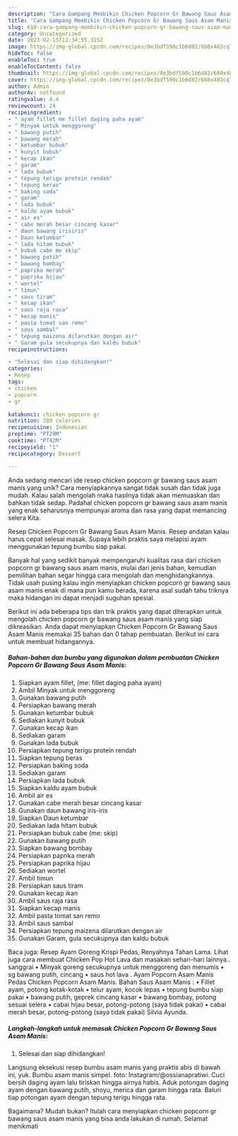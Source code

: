```yaml
---
description: "Cara Gampang Membikin Chicken Popcorn Gr Bawang Saus Asam Manis yang Lezat Sekali"
title: "Cara Gampang Membikin Chicken Popcorn Gr Bawang Saus Asam Manis yang Lezat Sekali"
slug: 610-cara-gampang-membikin-chicken-popcorn-gr-bawang-saus-asam-manis-yang-lezat-sekali
category: Uncategorized
date: 2023-02-15T12:34:55.315Z
image: https://img-global.cpcdn.com/recipes/0e3bdf590c1b6d82/680x482cq70/chicken-popcorn-gr-bawang-saus-asam-manis-foto-resep-utama.jpg
hideToc: false
enableToc: true
enableTocContent: false
thumbnail: https://img-global.cpcdn.com/recipes/0e3bdf590c1b6d82/680x482cq70/chicken-popcorn-gr-bawang-saus-asam-manis-foto-resep-utama.jpg
cover: https://img-global.cpcdn.com/recipes/0e3bdf590c1b6d82/680x482cq70/chicken-popcorn-gr-bawang-saus-asam-manis-foto-resep-utama.jpg
author: Admin
authorAv: notfound
ratingvalue: 4.4
reviewcount: 24
recipeingredient:
- " ayam fillet me fillet daging paha ayam"
- " Minyak untuk menggoreng"
- " bawang putih"
- " bawang merah"
- " ketumbar bubuk"
- " kunyit bubuk"
- " kecap ikan"
- " garam"
- " lada bubuk"
- " tepung terigu protein rendah"
- " tepung beras"
- " baking soda"
- " garam"
- " lada bubuk"
- " kaldu ayam bubuk"
- " air es"
- " cabe merah besar cincang kasar"
- " daun bawang irisiris"
- " Daun ketumbar"
- " lada hitam bubuk"
- " bubuk cabe me skip"
- " bawang putih"
- " bawang bombay"
- " paprika merah"
- " paprika hijau"
- " wortel"
- " timun"
- " saus tiram"
- " kecap ikan"
- " saus raja rasa"
- " kecap manis"
- " pasta tomat san remo"
- " saus sambal"
- " tepung maizena dilarutkan dengan air"
- " Garam gula secukupnya dan kaldu bubuk"
recipeinstructions:

- "Selesai dan siap dihidangkan!"
categories:
- Resep
tags:
- chicken
- popcorn
- gr

katakunci: chicken popcorn gr 
nutrition: 289 calories
recipecuisine: Indonesian
preptime: "PT29M"
cooktime: "PT42M"
recipeyield: "1"
recipecategory: Dessert

---
```





Anda sedang mencari ide resep chicken popcorn gr bawang saus asam manis yang unik? Cara menyiapkannya sangat tidak susah dan tidak juga mudah. Kalau salah mengolah maka hasilnya tidak akan memuaskan dan bahkan tidak sedap. Padahal chicken popcorn gr bawang saus asam manis yang enak seharusnya mempunyai aroma dan rasa yang dapat memancing selera Kita.





Resep Chicken Popcorn Gr Bawang Saus Asam Manis. Resep andalan kalau harus cepat selesai masak. Supaya lebih praktis saya melapisi ayam menggunakan tepung bumbu siap pakai.

Banyak hal yang sedikit banyak mempengaruhi kualitas rasa dari chicken popcorn gr bawang saus asam manis, mulai dari jenis bahan, kemudian pemilihan bahan segar hingga cara mengolah dan menghidangkannya. Tidak usah pusing kalau ingin menyiapkan chicken popcorn gr bawang saus asam manis enak di mana pun kamu berada, karena asal sudah tahu triknya maka hidangan ini dapat menjadi suguhan spesial.






Berikut ini ada beberapa tips dan trik praktis yang dapat diterapkan untuk mengolah chicken popcorn gr bawang saus asam manis yang siap dikreasikan. Anda dapat menyiapkan Chicken Popcorn Gr Bawang Saus Asam Manis memakai 35 bahan dan 0 tahap pembuatan. Berikut ini cara untuk membuat hidangannya.

<!--inarticleads1-->

##### Bahan-bahan dan bumbu yang digunakan dalam pembuatan Chicken Popcorn Gr Bawang Saus Asam Manis:

1. Siapkan  ayam fillet, (me: fillet daging paha ayam)
1. Ambil  Minyak untuk menggoreng
1. Gunakan  bawang putih
1. Persiapkan  bawang merah
1. Gunakan  ketumbar bubuk
1. Sediakan  kunyit bubuk
1. Gunakan  kecap ikan
1. Sediakan  garam
1. Gunakan  lada bubuk
1. Persiapkan  tepung terigu protein rendah
1. Siapkan  tepung beras
1. Persiapkan  baking soda
1. Sediakan  garam
1. Persiapkan  lada bubuk
1. Siapkan  kaldu ayam bubuk
1. Ambil  air es
1. Gunakan  cabe merah besar cincang kasar
1. Gunakan  daun bawang iris-iris
1. Siapkan  Daun ketumbar
1. Sediakan  lada hitam bubuk
1. Persiapkan  bubuk cabe (me: skip)
1. Gunakan  bawang putih
1. Siapkan  bawang bombay
1. Persiapkan  paprika merah
1. Persiapkan  paprika hijau
1. Sediakan  wortel
1. Ambil  timun
1. Persiapkan  saus tiram
1. Gunakan  kecap ikan
1. Ambil  saus raja rasa
1. Siapkan  kecap manis
1. Ambil  pasta tomat san remo
1. Ambil  saus sambal
1. Persiapkan  tepung maizena dilarutkan dengan air
1. Gunakan  Garam, gula secukupnya dan kaldu bubuk


Baca juga: Resep Ayam Goreng Krispi Pedas, Renyahnya Tahan Lama. Lihat juga cara membuat Chicken Pop Hot Lava dan masakan sehari-hari lainnya.. sanggrai • Minyak goreng secukupnya untuk menggoreng dan menumis • sg bawang putih, cincang • saus hot lava . Ayam Popcorn Asam Manis Pedas Chicken Popcorn Asam Manis. Bahan Saus Asam Manis : • Fillet ayam, potong kotak-kotak • telur ayam, kocok lepas • tepung bumbu siap pakai • bawang putih, geprek cincang kasar • bawang bombay, potong sesuai selera • cabai hijau besar, potong-potong (saya tidak pakai) • cabai merah besar, potong-potong (saya tidak pakai) Silvia Ayunda. 

<!--inarticleads2-->

##### Langkah-langkah untuk memasak Chicken Popcorn Gr Bawang Saus Asam Manis:


1. Selesai dan siap dihidangkan!

Langsung eksekusi resep bumbu asam manis yang praktis abis di bawah ini, yuk. Bumbu asam manis simpel. foto: Instagram/@ossianapratiwi. Cuci bersih daging ayam lalu tiriskan hingga airnya habis. Aduk potongan daging ayam dengan bawang putih, shoyu, merica dan garam hingga rata. Baluri tiap potongan ayam dengan tepung terigu hingga rata. 

Bagaimana? Mudah bukan? Itulah cara menyiapkan chicken popcorn gr bawang saus asam manis yang bisa anda lakukan di rumah. Selamat menikmati
